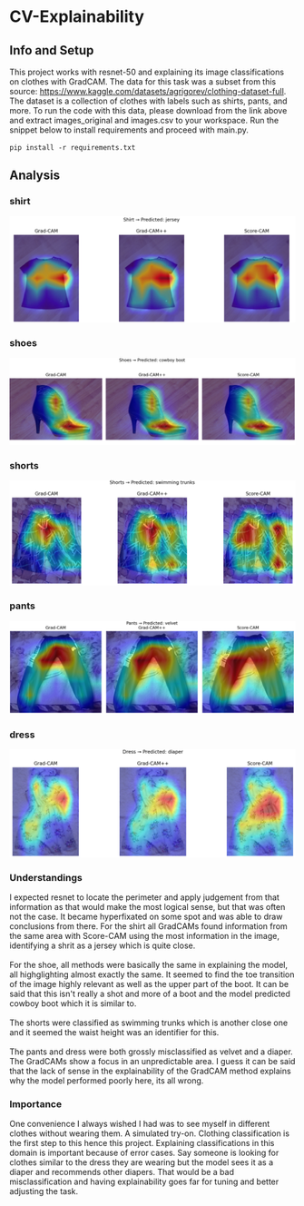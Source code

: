 # CV-Explainability

## Info and Setup
This project works with resnet-50 and explaining its image classifications on clothes with GradCAM. The data for this task
was a subset from this source: https://www.kaggle.com/datasets/agrigorev/clothing-dataset-full. The dataset is a collection of
clothes with labels such as shirts, pants, and more. To run the code with this data, please download from the link above and 
extract images_original and images.csv to your workspace. Run the snippet below to install requirements and proceed with main.py.
```
pip install -r requirements.txt
```
## Analysis
### shirt
![alt text](image.png)
### shoes
![alt text](image-1.png)
### shorts
![alt text](image-2.png)
### pants
![alt text](image-3.png)
### dress
![alt text](image-4.png)


### Understandings
I expected resnet to locate the perimeter and apply judgement from that information as that would make the most logical sense, but that was often not the case. It became hyperfixated on some spot and was able to draw conclusions from there. For the shirt all GradCAMs found information from the same area with Score-CAM using the most information in the image, identifying a shrit as a jersey which is quite close. <br/><br/> For the shoe, all methods were basically the same in explaining the model, all highglighting almost exactly the same. It seemed to find the toe transition of the image highly relevant as well as the upper part of the boot. It can be said that this isn't really a shot and more of a boot and the model predicted cowboy boot which it is similar to.
<br/><br/>
The shorts were classified as swimming trunks which is another close one and it seemed the waist height was an identifier for this.
<br/><br/>
The pants and dress were both grossly misclassified as velvet and a diaper. The GradCAMs show a focus in an unpredictable area. I guess it can be said that the lack of sense in the explainability of the GradCAM method explains why the model performed poorly here, its all wrong. 

### Importance
One convenience I always wished I had was to see myself in different clothes without wearing them. A simulated try-on. Clothing classification is the first step to this hence this project. Explaining classifications in this domain is important because of error cases. Say someone is looking for clothes similar to the dress they are wearing but the model sees it as a diaper and recommends other diapers. That would be a bad misclassification and having explainability goes far for tuning and better adjusting the task.
